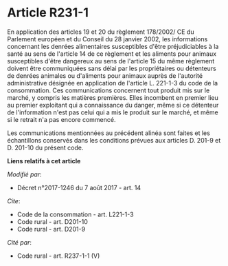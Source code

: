 # Article R231-1

En application des articles 19 et 20 du règlement 178/2002/ CE du Parlement européen et du Conseil du 28 janvier 2002, les
informations concernant les denrées alimentaires susceptibles d'être préjudiciables à la santé au sens de l'article 14 de ce
règlement et les aliments pour animaux susceptibles d'être dangereux au sens de l'article 15 du même règlement doivent être
communiquées sans délai par les propriétaires ou détenteurs de denrées animales ou d'aliments pour animaux auprès de
l'autorité administrative désignée en application de l'article L. 221-1-3 du code de la consommation. Ces communications
concernent tout produit mis sur le marché, y compris les matières premières. Elles incombent en premier lieu au premier
exploitant qui a connaissance du danger, même si ce détenteur de l'information n'est pas celui qui a mis le produit sur le
marché, et même si le retrait n'a pas encore commencé. 

Les communications mentionnées au précédent alinéa sont faites et les échantillons conservés dans les conditions prévues aux
articles D. 201-9 et D. 201-10 du présent code.

**Liens relatifs à cet article**

_Modifié par_:

  - Décret n°2017-1246 du 7 août 2017 - art. 14

_Cite_:

  - Code de la consommation - art. L221-1-3
  - Code rural - art. D201-10
  - Code rural - art. D201-9

_Cité par_:

  - Code rural - art. R237-1-1 (V)
